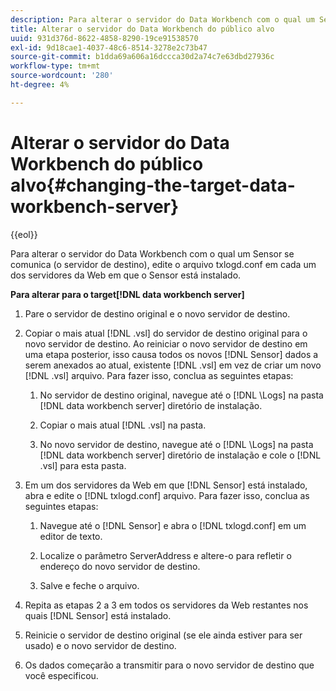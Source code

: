 ```yaml
---
description: Para alterar o servidor do Data Workbench com o qual um Sensor se comunica (o servidor de destino), edite o arquivo txlogd.conf em cada um dos servidores da Web em que o Sensor está instalado.
title: Alterar o servidor do Data Workbench do público alvo
uuid: 931d376d-8622-4858-8290-19ce91538570
exl-id: 9d18cae1-4037-48c6-8514-3278e2c73b47
source-git-commit: b1dda69a606a16dccca30d2a74c7e63dbd27936c
workflow-type: tm+mt
source-wordcount: '280'
ht-degree: 4%

---
```


# Alterar o servidor do Data Workbench do público alvo{#changing-the-target-data-workbench-server}

{{eol}}

Para alterar o servidor do Data Workbench com o qual um Sensor se comunica (o servidor de destino), edite o arquivo txlogd.conf em cada um dos servidores da Web em que o Sensor está instalado.

**Para alterar para o target[!DNL data workbench server]**

1. Pare o servidor de destino original e o novo servidor de destino.
1. Copiar o mais atual [!DNL .vsl] do servidor de destino original para o novo servidor de destino. Ao reiniciar o novo servidor de destino em uma etapa posterior, isso causa todos os novos [!DNL Sensor] dados a serem anexados ao atual, existente [!DNL .vsl] em vez de criar um novo [!DNL .vsl] arquivo. Para fazer isso, conclua as seguintes etapas:

   1. No servidor de destino original, navegue até o [!DNL \Logs] na pasta [!DNL data workbench server] diretório de instalação.

   1. Copiar o mais atual [!DNL .vsl] na pasta.
   1. No novo servidor de destino, navegue até o [!DNL \Logs] na pasta [!DNL data workbench server] diretório de instalação e cole o [!DNL .vsl] para esta pasta.

1. Em um dos servidores da Web em que [!DNL Sensor] está instalado, abra e edite o [!DNL txlogd.conf] arquivo. Para fazer isso, conclua as seguintes etapas:

   1. Navegue até o [!DNL Sensor] e abra o [!DNL txlogd.conf] em um editor de texto.

   1. Localize o parâmetro ServerAddress e altere-o para refletir o endereço do novo servidor de destino.
   1. Salve e feche o arquivo.

1. Repita as etapas 2 a 3 em todos os servidores da Web restantes nos quais [!DNL Sensor] está instalado.
1. Reinicie o servidor de destino original (se ele ainda estiver para ser usado) e o novo servidor de destino.
1. Os dados começarão a transmitir para o novo servidor de destino que você especificou.
